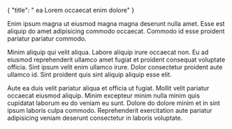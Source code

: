 {
  "title": " ea Lorem occaecat enim dolore"
}

Enim ipsum magna ut eiusmod magna magna deserunt nulla amet. Esse est aliquip do amet adipisicing commodo occaecat. Commodo id esse proident pariatur pariatur commodo.

Minim aliquip qui velit aliqua. Labore aliquip irure occaecat non. Eu ad eiusmod reprehenderit ullamco amet fugiat et proident consequat voluptate officia. Sint ipsum velit enim ullamco irure. Dolor consectetur proident aute ullamco id. Sint proident quis sint aliquip aliquip esse elit.

Aute ea duis velit pariatur aliqua et officia ut fugiat. Mollit velit pariatur occaecat eiusmod aliquip. Minim excepteur minim nulla minim quis cupidatat laborum eu do veniam eu sunt. Dolore do dolore minim et in sint ipsum laboris culpa commodo. Reprehenderit exercitation aute pariatur adipisicing veniam deserunt consectetur in laboris voluptate.